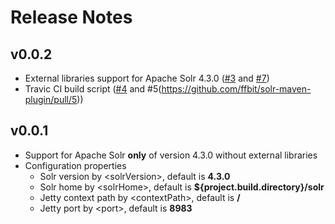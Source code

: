 # Release Notes

## v0.0.2

* External libraries support for Apache Solr 4.3.0 ([#3](https://github.com/ffbit/solr-maven-plugin/pull/3) and [#7](https://github.com/ffbit/solr-maven-plugin/pull/7))
* Travic CI build script ([#4](https://github.com/ffbit/solr-maven-plugin/pull/4) and #5(https://github.com/ffbit/solr-maven-plugin/pull/5))

## v0.0.1

* Support for Apache Solr **only** of version 4.3.0 without external libraries
* Configuration properties
  * Solr version by &lt;solrVersion&gt;, default is **4.3.0**
  * Solr home by &lt;solrHome&gt;, default is **${project.build.directory}/solr**
  * Jetty context path by &lt;contextPath&gt;, default is **/**
  * Jetty port by &lt;port&gt;, default is **8983**
